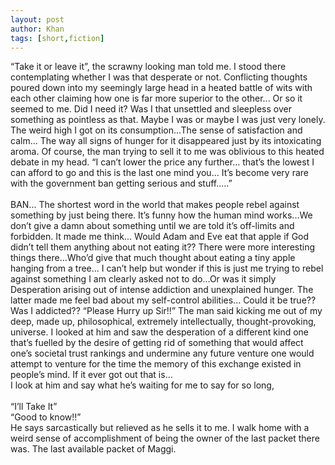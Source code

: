 ```yaml
---
layout: post
author: Khan
tags: [short,fiction]
---
```


 “Take it or leave it”, the scrawny looking man told me. I stood there contemplating whether I was that desperate or not. Conflicting thoughts poured down into my seemingly large head in a heated battle of wits with each other claiming how one is far more superior to the other... Or so it seemed to me.
Did I need it? Was I that unsettled and sleepless over something as pointless as that. Maybe I was or maybe I was just very lonely.
The weird high I got on its consumption...The sense of satisfaction and calm... The way all signs of hunger for it disappeared just by its intoxicating aroma. Of course, the man trying to sell it to me was oblivious to this heated debate in my head.
“I can’t lower the price any further… that’s the lowest I can afford to go and this is the last one mind you... It’s become very rare with the government ban getting serious and stuff.....”
<br><br>
BAN... The shortest word in the world that makes people rebel against something by just being there. It’s funny how the human mind works...We don’t give a damn about something until we are told it’s off-limits and forbidden. It made me think... Would Adam and Eve eat that apple if God didn’t tell them anything about not eating it?? There were more interesting things there...Who’d give that much thought about eating a tiny apple hanging from a tree...
I can’t help but wonder if this is just me trying to rebel against something I am clearly asked not to do...Or was it simply Desperation arising out of intense addiction and unexplained hunger. The latter made me feel bad about my self-control abilities... Could it be true?? Was I addicted??
“Please Hurry up Sir!!” The man said kicking me out of my deep, made up, philosophical, extremely intellectually, thought-provoking, universe.
I looked at him and saw the desperation of a different kind one that’s fuelled by the desire of getting rid of something that would affect one’s societal trust rankings and undermine any future venture one would attempt to venture for the time the memory of this exchange existed in people’s mind. If it ever got out that is...<br>
I look at him and say what he’s waiting for me to say for so long,<br>
<br>“I’ll Take It”<br>
“Good to know!!”<br>
He says sarcastically but relieved as he sells it to me.
I walk home with a weird sense of accomplishment of being the owner of the last packet there was. The last available packet of Maggi.
